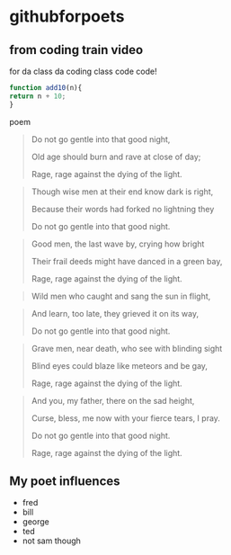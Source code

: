 # githubforpoets
## from coding train video
for da class da coding class code code!

```js
function add10(n){
return n + 10;
}
```

poem
> Do not go gentle into that good night,
>
> Old age should burn and rave at close of day;
> 
> Rage, rage against the dying of the light.

> Though wise men at their end know dark is right,
> 
> Because their words had forked no lightning they
> 
> Do not go gentle into that good night.

> Good men, the last wave by, crying how bright
> 
> Their frail deeds might have danced in a green bay,
> 
> Rage, rage against the dying of the light.

> Wild men who caught and sang the sun in flight,

> And learn, too late, they grieved it on its way,
> 
> Do not go gentle into that good night.

> Grave men, near death, who see with blinding sight
> 
> Blind eyes could blaze like meteors and be gay,
> 
> Rage, rage against the dying of the light.


> And you, my father, there on the sad height,
> 
> Curse, bless, me now with your fierce tears, I pray.
> 
> Do not go gentle into that good night.
> 
> Rage, rage against the dying of the light.
## My poet influences
- fred
- bill
- george
- ted
- not sam though
